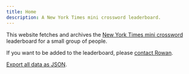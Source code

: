 ```yaml
---
title: Home
description: A New York Times mini crossword leaderboard.
---
```


This website fetches and archives the [New York Times mini crossword](https://www.nytimes.com/crosswords/game/mini) leaderboard for a small group of people.

If you want to be added to the leaderboard, please [contact Rowan](mailto:info@rowanmanning.com).

[Export all data as JSON](/export.json).
